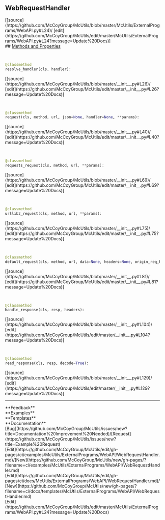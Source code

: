 ## <a id="McUtils.McUtils.ExternalPrograms.WebAPI.WebRequestHandler">WebRequestHandler</a> 

<div class="docs-source-link" markdown="1">
[[source](https://github.com/McCoyGroup/McUtils/blob/master/McUtils/ExternalPrograms/WebAPI.py#L24)/
[edit](https://github.com/McCoyGroup/McUtils/edit/master/McUtils/ExternalPrograms/WebAPI.py#L24?message=Update%20Docs)]
</div>









<div class="collapsible-section">
 <div class="collapsible-section collapsible-section-header" markdown="1">
## <a class="collapse-link" data-toggle="collapse" href="#methods" markdown="1"> Methods and Properties</a> <a class="float-right" data-toggle="collapse" href="#methods"><i class="fa fa-chevron-down"></i></a>
 </div>
 <div class="collapsible-section collapsible-section-body collapse show" id="methods" markdown="1">
 
<a id="McUtils.McUtils.ExternalPrograms.WebAPI.WebRequestHandler.resolve_handler" class="docs-object-method">&nbsp;</a> 
```python
@classmethod
resolve_handler(cls, handler): 
```
<div class="docs-source-link" markdown="1">
[[source](https://github.com/McCoyGroup/McUtils/blob/master/__init__.py#L26)/
[edit](https://github.com/McCoyGroup/McUtils/edit/master/__init__.py#L26?message=Update%20Docs)]
</div>


<a id="McUtils.McUtils.ExternalPrograms.WebAPI.WebRequestHandler.request" class="docs-object-method">&nbsp;</a> 
```python
@classmethod
request(cls, method, url, json=None, handler=None, **params): 
```
<div class="docs-source-link" markdown="1">
[[source](https://github.com/McCoyGroup/McUtils/blob/master/__init__.py#L40)/
[edit](https://github.com/McCoyGroup/McUtils/edit/master/__init__.py#L40?message=Update%20Docs)]
</div>


<a id="McUtils.McUtils.ExternalPrograms.WebAPI.WebRequestHandler.requests_request" class="docs-object-method">&nbsp;</a> 
```python
@classmethod
requests_request(cls, method, url, **params): 
```
<div class="docs-source-link" markdown="1">
[[source](https://github.com/McCoyGroup/McUtils/blob/master/__init__.py#L69)/
[edit](https://github.com/McCoyGroup/McUtils/edit/master/__init__.py#L69?message=Update%20Docs)]
</div>


<a id="McUtils.McUtils.ExternalPrograms.WebAPI.WebRequestHandler.urllib3_request" class="docs-object-method">&nbsp;</a> 
```python
@classmethod
urllib3_request(cls, method, url, **params): 
```
<div class="docs-source-link" markdown="1">
[[source](https://github.com/McCoyGroup/McUtils/blob/master/__init__.py#L75)/
[edit](https://github.com/McCoyGroup/McUtils/edit/master/__init__.py#L75?message=Update%20Docs)]
</div>


<a id="McUtils.McUtils.ExternalPrograms.WebAPI.WebRequestHandler.default_request" class="docs-object-method">&nbsp;</a> 
```python
@classmethod
default_request(cls, method, url, data=None, headers=None, origin_req_host=None, unverifiable=False, json=None, **params): 
```
<div class="docs-source-link" markdown="1">
[[source](https://github.com/McCoyGroup/McUtils/blob/master/__init__.py#L81)/
[edit](https://github.com/McCoyGroup/McUtils/edit/master/__init__.py#L81?message=Update%20Docs)]
</div>


<a id="McUtils.McUtils.ExternalPrograms.WebAPI.WebRequestHandler.handle_response" class="docs-object-method">&nbsp;</a> 
```python
@classmethod
handle_response(cls, resp, headers): 
```
<div class="docs-source-link" markdown="1">
[[source](https://github.com/McCoyGroup/McUtils/blob/master/__init__.py#L104)/
[edit](https://github.com/McCoyGroup/McUtils/edit/master/__init__.py#L104?message=Update%20Docs)]
</div>


<a id="McUtils.McUtils.ExternalPrograms.WebAPI.WebRequestHandler.read_response" class="docs-object-method">&nbsp;</a> 
```python
@classmethod
read_response(cls, resp, decode=True): 
```
<div class="docs-source-link" markdown="1">
[[source](https://github.com/McCoyGroup/McUtils/blob/master/__init__.py#L129)/
[edit](https://github.com/McCoyGroup/McUtils/edit/master/__init__.py#L129?message=Update%20Docs)]
</div>
 </div>
</div>












---


<div markdown="1" class="text-secondary">
<div class="container">
  <div class="row">
   <div class="col" markdown="1">
**Feedback**   
</div>
   <div class="col" markdown="1">
**Examples**   
</div>
   <div class="col" markdown="1">
**Templates**   
</div>
   <div class="col" markdown="1">
**Documentation**   
</div>
   <div class="col" markdown="1">
   
</div>
   <div class="col" markdown="1">
   
</div>
   <div class="col" markdown="1">
   
</div>
</div>
  <div class="row">
   <div class="col" markdown="1">
[Bug](https://github.com/McCoyGroup/McUtils/issues/new?title=Documentation%20Improvement%20Needed)/[Request](https://github.com/McCoyGroup/McUtils/issues/new?title=Example%20Request)   
</div>
   <div class="col" markdown="1">
[Edit](https://github.com/McCoyGroup/McUtils/edit/gh-pages/ci/examples/McUtils/ExternalPrograms/WebAPI/WebRequestHandler.md)/[New](https://github.com/McCoyGroup/McUtils/new/gh-pages/?filename=ci/examples/McUtils/ExternalPrograms/WebAPI/WebRequestHandler.md)   
</div>
   <div class="col" markdown="1">
[Edit](https://github.com/McCoyGroup/McUtils/edit/gh-pages/ci/docs/McUtils/ExternalPrograms/WebAPI/WebRequestHandler.md)/[New](https://github.com/McCoyGroup/McUtils/new/gh-pages/?filename=ci/docs/templates/McUtils/ExternalPrograms/WebAPI/WebRequestHandler.md)   
</div>
   <div class="col" markdown="1">
[Edit](https://github.com/McCoyGroup/McUtils/edit/master/McUtils/ExternalPrograms/WebAPI.py#L24?message=Update%20Docs)   
</div>
   <div class="col" markdown="1">
   
</div>
   <div class="col" markdown="1">
   
</div>
   <div class="col" markdown="1">
   
</div>
</div>
</div>
</div>